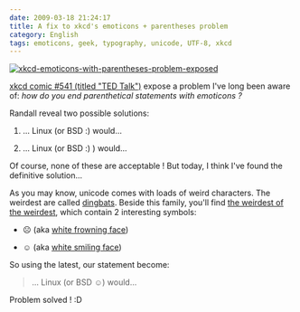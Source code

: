 ```yaml
---
date: 2009-03-18 21:24:17
title: A fix to xkcd's emoticons + parentheses problem
category: English
tags: emoticons, geek, typography, unicode, UTF-8, xkcd
---
```


[![xkcd-emoticons-with-parentheses-problem-exposed](/uploads/2009/xkcd-emoticons-with-parentheses-problem-exposed.png)](http://xkcd.com/541/)

[xkcd comic #541 (titled "TED Talk")](http://xkcd.com/541/) expose a problem I've long been aware of: _how do you end parenthetical statements with emoticons ?_

Randall reveal two possible solutions:

  1. ... Linux (or BSD :) would...

  2. ... Linux (or BSD :) ) would...

Of course, none of these are acceptable ! But today, I think I've found the definitive solution...

As you may know, unicode comes with loads of weird characters. The weirdest are called [dingbats](http://wikipedia.org/wiki/Dingbat). Beside this family, you'll find [the weirdest of the weirdest](http://wikipedia.org/wiki/Miscellaneous_Symbols), which contain 2 interesting symbols:

  * ☹ (aka [white frowning face](http://www.fileformat.info/info/unicode/char/2639/index.htm))

  * ☺ (aka [white smiling face](http://www.fileformat.info/info/unicode/char/263a/index.htm))

So using the latest, our statement become:

> ... Linux (or BSD ☺) would...

Problem solved ! :D
